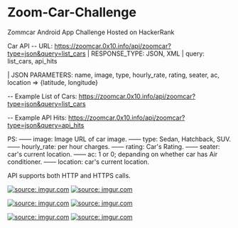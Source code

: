 # Zoom-Car-Challenge
Zommcar Android App Challenge Hosted on HackerRank

Car API
-- URL:  https://zoomcar.0x10.info/api/zoomcar?type=json&query=list_cars
| RESPONSE_TYPE: JSON, XML
| query:  list_cars, api_hits

| JSON PARAMETERS: name, image, type, hourly_rate, rating, seater, ac, location => {latitude, longitude}


-- Example List of Cars: https://zoomcar.0x10.info/api/zoomcar?type=json&query=list_cars

-- Example API Hits: https://zoomcar.0x10.info/api/zoomcar?type=json&query=api_hits

PS:
—— image: Image URL of car image.
—— type: Sedan, Hatchback, SUV.
—— hourly_rate: per hour charges.
—— rating: Car's Rating.
—— seater: car's current location.
—— ac: 1 or 0; depanding on whether car has Air conditioner.
—— location: car's current location.


API supports both HTTP and HTTPS calls.


<a href="http://imgur.com/SEr84fw"><img src="http://i.imgur.com/SEr84fw.png" title="source: imgur.com" /></a>
<a href="http://imgur.com/neHYu8n"><img src="http://i.imgur.com/neHYu8n.png?2" title="source: imgur.com" /></a>

<a href="http://imgur.com/hGV18hi"><img src="http://i.imgur.com/hGV18hi.png" title="source: imgur.com" /></a>
<a href="http://imgur.com/554qEZ5"><img src="http://i.imgur.com/554qEZ5.png?1" title="source: imgur.com" /></a>

<a href="http://imgur.com/1qpdCQL"><img src="http://i.imgur.com/1qpdCQL.png" title="source: imgur.com" /></a>
<a href="http://imgur.com/Vppx0DA"><img src="http://i.imgur.com/Vppx0DA.png?1" title="source: imgur.com" /></a>



